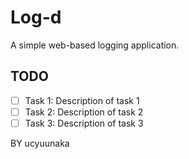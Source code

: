 # Log-d

A simple web-based logging application.

## TODO

- [ ] Task 1: Description of task 1
- [ ] Task 2: Description of task 2
- [ ] Task 3: Description of task 3

BY ucyuunaka
